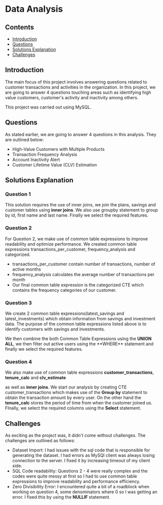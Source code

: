 # Data Analysis 

## Contents
* [Introduction](#intro)
* [Questions](#quest)
* [Solutions Explanation](#Analysis)
* [Challenges](#chall)

  
<a name = intro>  </a>
## Introduction
<p> The main focus of this project involves answering questions related to customer transactions and activities in the organization. In this project, we are going to answer 4 questions touching areas such as identifying high value customers, customer's activity and inactivity among others.  </p>
<p> This project was carried out using MySQL.</p>

<a name = quest>  </a>
## Questions
As stated earlier, we are going to answer 4 questions in this analysis. They are outlined below:
* High-Value Customers with Multiple Products
* Transaction Frequency Analysis
* Account Inactivity Alert
* Customer Lifetime Value (CLV) Estimation

<a name = Analysis>  </a>
## Solutions Explanation
### Question 1
This solution requires the use of inner joins, we join the plans, savings and customer tables using <b>inner joins</b>. We also use groupby statement to group by id, first name and last name. Finally we select the required features.

### Question 2
For Question 2, we make use of common table expressions to improve readability and optimize performance. We created common table expressions transactions_per_customer, frequency_analysis and categorized.
* transactions_per_customer contain number of transactions, number of active months
* frequency_analysis calculates the average number of transactions per month
* Our final common table expression is the categorized CTE which contains the frequency categories of our customer.

### Question 3
<p> We create 2 common table expressions(latest_savings and latest_investments) which obtain information from savings and investment data. The purpose of the common table expressions listed above is to identify customers with savings and investments.</p>
<p>We then combine the both Common Table Expressions using the <b>UNION ALL</b>, we then filter out active users using the **WHERE** statement and finally we select the required features. </p>

### Question 4
<p> We also make use of common table expressions <b>customer_transactions</b>, <b>tenure_calc</b> and <b>clv_estimate</b> </p> as well as <b>inner joins</b>. We start our analysis by creating CTE customer_transactions which makes use of the <b>Group by</b> statement to obtain the transaction amount by every user. On the other hand the <b>tenure_calc</b> stores the period of time from when the customer joined us. FInally, we select the required columns using the <b>Select</b> statement.

<a name = chall>  </a>
## Challenges
As exciting as the project was, it didn't come without challenges. The challenges are outlined as follows:
* Dataset Import: I had issues with the sql code that is responsible for generating the dataset. I had errors as MySQl client was always losing connection to the server. I fixed it by increasing timeout of my client side.
* SQL Code readability: Questions 2 - 4 were really complex and the codes were quite messy at first so I had to use common table expressions to improve readability and performance efficiency.
* Zero Divisibility Error: I encountered quite a bit of a roadblock when working on question 4, some denominators where 0 so I was getting an error. I fixed this by using the <b>NULLIF</b> statement.


